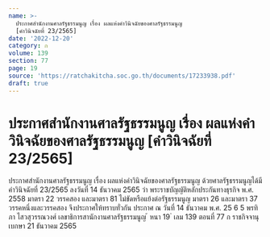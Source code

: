 ```yaml
---
name: >-
  ประกาศสำนักงานศาลรัฐธรรมนูญ เรื่อง ผลแห่งคำวินิจฉัยของศาลรัฐธรรมนูญ
  [คำวินิจฉัยที่ 23/2565]
date: '2022-12-20'
category: ก
volume: 139
section: 77
page: 19
source: 'https://ratchakitcha.soc.go.th/documents/17233938.pdf'
draft: true
---
```


# ประกาศสำนักงานศาลรัฐธรรมนูญ เรื่อง ผลแห่งคำวินิจฉัยของศาลรัฐธรรมนูญ [คำวินิจฉัยที่ 23/2565]

ประกาศสำนักงานศาลรัฐธรรมนูญ เรื่อง ผลแห่งคำวินิจฉัยของศาลรัฐธรรมนูญ ด้วยศาลรัฐธรรมนูญได้มีคำวินิจฉัยที่ 23/2565 ลงวันที่ 14 ธันวาคม 2565 ว่า พระราชบัญญัติหลักประกันทางธุรกิจ พ.ศ. 2558 มาตรา 22 วรรคสอง และมาตรา 81 ไม่ขัดหรือแย้งต่อรัฐธรรมนูญ มาตรา 26 และมาตรา 37 วรรคหนึ่งและวรรคสอง จึงประกาศให้ทราบทั่วกัน ประกาศ ณ วันที่ 14 ธันวาคม พ.ศ. 25 6 5 พรทิภา ไสวสุวรรณวงศ์ เลขาธิการสานักงานศาลรัฐธรรมนูญ ้ หนา 19 ่ เลม 139 ตอนที่ 77 ก ราชกิจจานุเบกษา 21 ธันวาคม 2565
